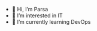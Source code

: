 - 👋 Hi, I’m Parsa
- 👀 I’m interested in IT
- 🌱 I’m currently learning DevOps
<!---
Parsa-EB-DEV/Parsa-EB-DEV is a ✨ special ✨ repository because its `README.md` (this file) appears on your GitHub profile.
You can click the Preview link to take a look at your changes.
--->
